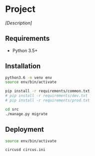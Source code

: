 # Project

*[Description]*

## Requirements

- Python 3.5+


## Installation

```sh
python3.6 -m venv env
source env/bin/activate

pip install -r requirements/common.txt
# pip install -r requirements/dev.txt
# pip install -r requirements/prod.txt

cd src
./manage.py migrate
```

## Deployment

```sh
source env/bin/activate

circusd circus.ini
```
